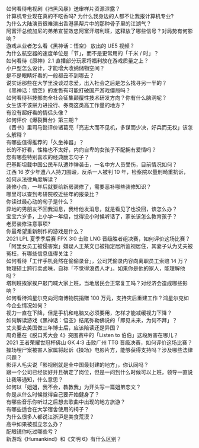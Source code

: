 如何看待电视剧《扫黑风暴》送审样片资源泄露？  
计算机专业现在真的不吃香吗? 为什么我身边的人都不让我报计算机专业?  
为什么大陆演员很难演出香港黑帮片中的那种骨子里的江湖气？  
阿富汗总统加尼的弟弟宣誓效忠阿富汗塔利班，这释放了哪些信号？对局势有何影响？  
游戏从业者怎么看《黑神话：悟空》 放出的 UE5 视频？  
为什么航空器的速度单位是「节」，而不是更常用的「千米 / 时」？  
如何看待《原神》2.1 直播部分玩家将福利放在游戏质量之上？  
小户型怎么设计，才能增大收纳储物空间？  
是不是眼睛好看的一般都丑不到哪去？  
说实话那些在大学里没谈过恋爱，出入社会之后是怎么找寻另一半的？  
《黑神话：悟空》的发售有可能打破国产游戏僵局吗？  
如何看待科技部向全社会征集颠覆性技术研发方向？你有什么脑洞呢？  
女生该不该拼力进投行、券商这类高工作量的地方？  
有没有超好看的情侣头像？  
如何评价《爆裂舞台》第三期？  
《晋书》里司马懿评价诸葛亮「亮志大而不见机，多谋而少决，好兵而无权」该怎么解释？  
有哪些值得推荐的「久坐神器」？  
长的不好看，性格也不太好，内向自卑的女孩子不配拥有爱情吗？  
您有哪些特别喜欢的经典励志句子？  
巴基斯坦载中国公民车队遭炸弹袭击，一名中方人员受伤，目前情况如何？  
江西 16 岁少年遭八人持刀围殴，反杀一人被判 10 年，检察院以量刑畸重抗诉，如何从法律角度解读？  
装修小白，一年后就要给新房装修了，需要恶补哪些装修知识？  
哪里可以查到考研院校近些年的报录比？  
你读过最心动的句子是什么？  
异地的男朋友不回我消息，我给他发消息，就是看见了也没回，该怎么办？  
宝宝六岁多，上小学一年级，觉得没小时候听话了，家长该怎么教育孩子？  
老房装修注意事项?  
你最希望重新制作的游戏是什么？  
2021 LPL 夏季季后赛 FPX 3:0 击败 LNG 晋级胜者组决赛，如何评价这场比赛？  
「阿里女员工被侵害案」嫌疑人王某文已被指定居所监视居住，其妻子认为丈夫被冤枉，有哪些信息值得关注？  
如何看待「工作手机竟然在偷偷录音」，公司凭偷录内容向离职员工索赔 14 万？  
物理硕士跨行卖卤味，自称「不觉得浪费人才」。如果你是他的家人，能理解他吗？  
塔利班挨家挨户敲门喊大家上班，当地居民会正常复工吗？对经济会造成哪些影响？  
如何看待鸿星尔克向河南博物院捐赠 100 万元，支持灾后重建工作？鸿星尔克如今企业情况如何？  
视力一直在下降，但是手机和电脑又必须要用，怎样才能减缓视力下降？  
如何解读游戏《黑神话：悟空》结尾弥勒佛说的「即见未来，为何不拜」？  
丈夫要去美国做三年博士后，应该陪读还是异国？  
周奇墨在《脱口秀大会 4》突围赛中的「Listen to 伯伯」这段厉害在哪儿？  
2021 王者荣耀世冠杯佛山 GK 4:3 击败广州 TTG 晋级决赛，如何评价这场比赛？  
操场埋尸案被害人家属将起诉《操场》电影片方，能够获得支持吗？涉及哪些法律问题？  
影评人毛尖说「影视剧就是全中国最封建的地方」，你认同吗？  
跟一个公司已经谈好并且确定了岗位，但是一问到什么时候可以上班，领导一直说让我等通知，什么意思？  
如何以「姐姐，我不会，教教我」为开头写一篇姐弟恋文？  
你是从什么时候觉得自己要开始健身了？  
有哪些音乐你听过之后想去歌曲中出现的地方旅游？  
有哪些适合在大学宿舍使用的椅子？  
为什么很多人都说江浙沪是美食荒漠？  
高中如果被孤立怎么办？  
配眼镜你吃过哪些亏？  
新游戏《Humankind》和《文明 6》有什么区别？  
